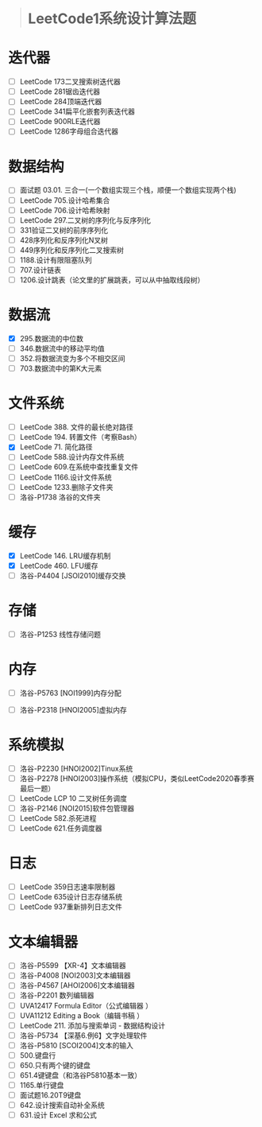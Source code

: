 > # LeetCode1系统设计算法题

# 迭代器

- [ ] LeetCode 173二叉搜索树迭代器
- [ ] LeetCode 281锯齿迭代器
- [ ] LeetCode 284顶端迭代器
- [ ] LeetCode 341扁平化嵌套列表迭代器
- [ ] LeetCode 900RLE迭代器
- [ ] LeetCode 1286字母组合迭代器

# 数据结构

- [ ] 面试题 03.01. 三合一(一个数组实现三个栈，顺便一个数组实现两个栈)
- [ ] LeetCode 705.设计哈希集合
- [ ] LeetCode 706.设计哈希映射
- [ ] LeetCode 297.二叉树的序列化与反序列化
- [ ] 331验证二又树的前序序列化
- [ ] 428序列化和反序列化N叉树
- [ ] 449序列化和反序列化二叉搜索树
- [ ] 1188.设计有限阻塞队列
- [ ] 707.设计链表
- [ ] 1206.设计跳表（论文里的扩展跳表，可以从中抽取线段树）

# 数据流

- [x] 295.数据流的中位数
- [ ] 346.数据流中的移动平均值
- [ ] 352.将数据流变为多个不相交区间
- [ ] 703.数据流中的第K大元素

# 文件系统

- [ ] LeetCode 388. 文件的最长绝对路径
- [ ] LeetCode 194. 转置文件（考察Bash）
- [x] LeetCode 71. 简化路径
- [ ] LeetCode 588.设计内存文件系统
- [ ] LeetCode 609.在系统中查找重复文件
- [ ] LeetCode 1166.设计文件系统
- [ ] LeetCode 1233.删除子文件夹
- [ ] 洛谷-P1738 洛谷的文件夹

# 缓存

- [x] LeetCode 146. LRU缓存机制
- [x] LeetCode 460. LFU缓存
- [ ] 洛谷-P4404 [JSOI2010]缓存交换

# 存储

- [ ] 洛谷-P1253 线性存储问题

# 内存

- [ ] 洛谷-P5763 [NOI1999]内存分配

- [ ] 洛谷-P2318 [HNOI2005]虚拟内存

# 系统模拟

- [ ] 洛谷-P2230 [HNOI2002]Tinux系统
- [ ] 洛谷-P2278 [HNOI2003]操作系统（模拟CPU，类似LeetCode2020春季赛最后一题）
- [ ] LeetCode LCP 10 二叉树任务调度
- [ ] 洛谷-P2146 [NOI2015]软件包管理器
- [ ] LeetCode 582.杀死进程
- [ ] LeetCode 621.任务调度器

# 日志

- [ ] LeetCode 359日志速率限制器
- [ ] LeetCode 635设计日志存储系统
- [ ] LeetCode 937重新排列日志文件

# 文本编辑器

- [ ] 洛谷-P5599 【XR-4】文本编辑器
- [ ] 洛谷-P4008 [NOI2003]文本编辑器
- [ ] 洛谷-P4567 [AHOI2006]文本编辑器
- [ ] 洛谷-P2201 数列编辑器
- [ ] UVA12417 Formula Editor（公式编辑器 ）
- [ ] UVA11212 Editing a Book（编辑书稿 ）
- [ ] LeetCode 211. 添加与搜索单词 - 数据结构设计
- [ ] 洛谷-P5734 【深基6.例6】文字处理软件
- [ ] 洛谷-P5810 [SCOI2004]文本的输入
- [ ] 500.键盘行
- [ ] 650.只有两个键的键盘
- [ ] 651.4键键盘（和洛谷P5810基本一致）
- [ ] 1165.单行键盘
- [ ] 面试题16.20T9键盘
- [ ] 642.设计搜索自动补全系统
- [ ] 631.设计 Excel 求和公式